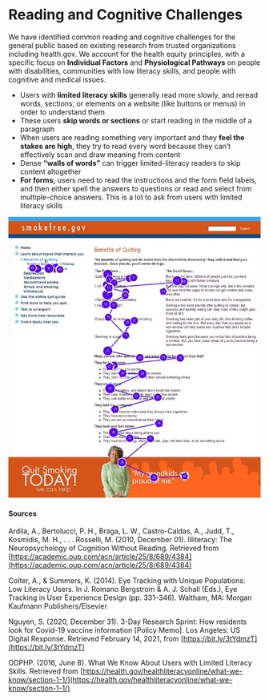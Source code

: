 # Reading and Cognitive Challenges

We have identified common reading and cognitive challenges for the general public based on existing research from trusted organizations including health.gov. We account for the health equity principles, with a specific focus on **Individual Factors** and **Physiological Pathways** on people with disabilities, communities with low literacy skills, and people with cognitive and medical issues.

* Users with **limited literacy skills** generally read more slowly, and reread words, sections, or elements on a website \(like buttons or menus\) in order to understand them
* These users **skip words or sections** or start reading in the middle of a paragraph
* When users are reading something very important and they **feel the stakes are high**, they try to read every word because they can’t effectively scan and draw meaning from content
* Dense **“walls of words”** can trigger limited-literacy readers to skip content altogether
* **For forms,** users need to read the instructions and the form field labels, and then either spell the answers to questions or read and select from multiple-choice answers. This is a lot to ask from users with limited literacy skills

![Gaze path of a user with limited literacy skills reading only the text that looks easy to read](../.gitbook/assets/eyetracking-example.jpg)

#### Sources

Ardila, A., Bertolucci, P. H., Braga, L. W., Castro-Caldas, A., Judd, T., Kosmidis, M. H., . . . Rosselli, M. \(2010, December 01\). Illiteracy: The Neuropsychology of Cognition Without Reading. Retrieved from [https://academic.oup.com/acn/article/25/8/689/4384](https://academic.oup.com/acn/article/25/8/689/4384) 

Colter, A., & Summers, K. \(2014\). Eye Tracking with Unique Populations: Low Literacy Users. In J. Romano Bergstrom & A. J. Schall \(Eds.\), Eye Tracking in User Experience Design \(pp. 331–346\). Waltham, MA: Morgan Kaufmann Publishers/Elsevier

Nguyen, S. \(2020, December 31\). 3-Day Research Sprint: How residents look for Covid-19 vaccine information \[Policy Memo\]. Los Angeles: US Digital Response. Retrieved February 14, 2021, from [https://bit.ly/3tYdmzT](https://bit.ly/3tYdmzT) 

ODPHP. \(2016, June 8\). What We Know About Users with Limited Literacy Skills. Retrieved from [https://health.gov/healthliteracyonline/what-we-know/section-1-1/](https://health.gov/healthliteracyonline/what-we-know/section-1-1/)



